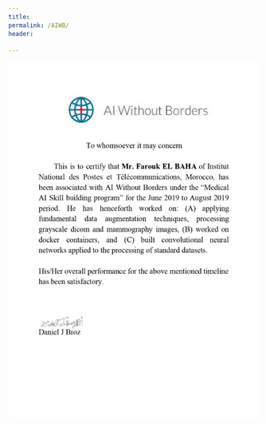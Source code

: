 ```yaml
---
title:
permalink: /AIWB/
header:
  
---
```


<a href="/pdfs/AIWB - Certificate.pdf" class="image fit"><img src="/images/certificates-images/AIWB - Certificate_page-0001.jpg" alt=""></a>

